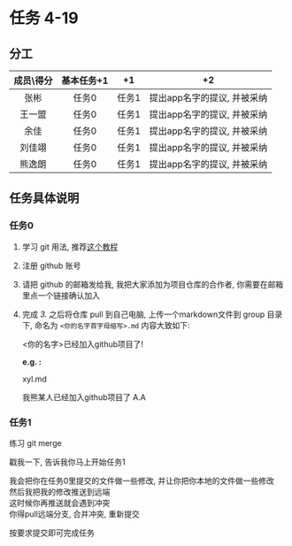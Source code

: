 
# 任务 4-19

## 分工

| 成员\得分 | 基本任务+1 |  +1   |             +2              |
| :-------: | :------: | :---: | :-------------------------: |
|   张彬    |  任务0   | 任务1 | 提出app名字的提议, 并被采纳 |
|  王一盟   |  任务0   | 任务1 | 提出app名字的提议, 并被采纳 |
|   余佳    |  任务0   | 任务1 | 提出app名字的提议, 并被采纳 |
|  刘佳翊   |  任务0   | 任务1 | 提出app名字的提议, 并被采纳 |
|  熊逸朗   |  任务0   | 任务1 | 提出app名字的提议, 并被采纳 |

## 任务具体说明

### 任务0

1. 学习 git 用法, 推荐[这个教程](https://www.liaoxuefeng.com/wiki/896043488029600)
2. 注册 github 账号
3. 请把 github 的邮箱发给我, 我把大家添加为项目仓库的合作者, 你需要在邮箱里点一个链接确认加入
4. 完成 *3.* 之后将仓库 pull 到自己电脑, 上传一个markdown文件到 group 目录下, 命名为 ```<你的名字首字母缩写>.md``` 内容大致如下:

    <你的名字>已经加入github项目了!

    **e.g. :**

    xyl.md

    我熊某人已经加入github项目了 A.A

### 任务1

练习 git merge

戳我一下, 告诉我你马上开始任务1

我会把你在任务0里提交的文件做一些修改, 并让你把你本地的文件做一些修改  
然后我把我的修改推送到远端  
这时候你再推送就会遇到冲突  
你得pull远端分支, 合并冲突, 重新提交  

按要求提交即可完成任务
